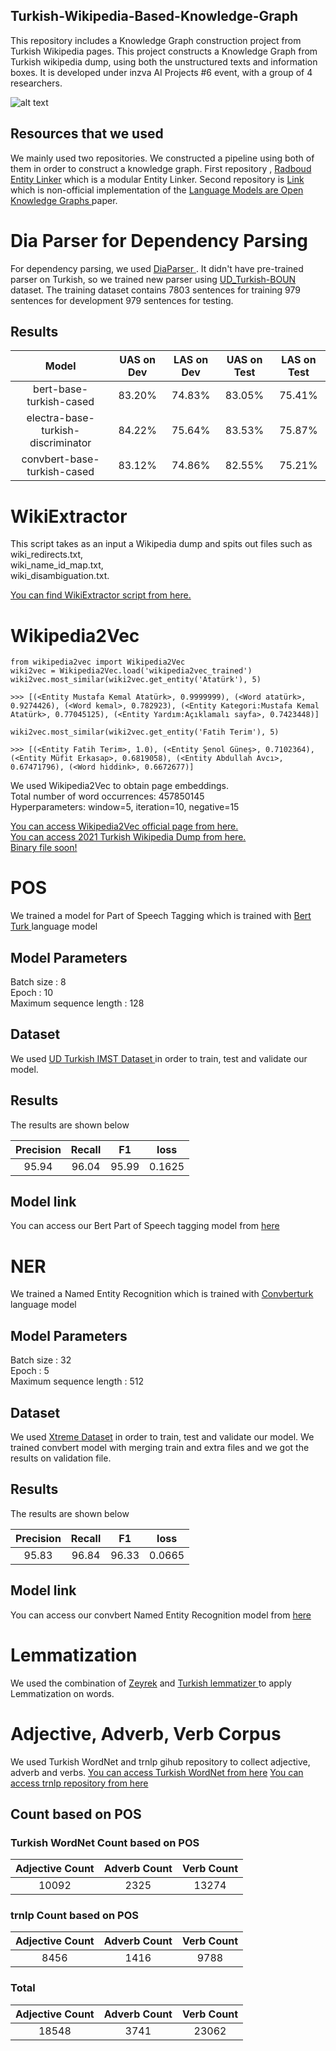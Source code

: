 ## Turkish-Wikipedia-Based-Knowledge-Graph
This repository includes a Knowledge Graph construction project from Turkish Wikipedia pages. This project constructs a Knowledge Graph from Turkish wikipedia dump, using both the unstructured texts and information boxes. It is developed under inzva AI Projects #6 event, with a group of 4 researchers. 

![alt text](https://github.com/okanvk/Turkish-Wikipedia-Based-Knowledge-Graph/blob/main/img/ai6.jpeg?raw=true)

## Resources that we used
We mainly used two repositories. We constructed a pipeline using both of them in order to construct a knowledge graph. First repository , <a href="https://github.com/informagi/REL"> Radboud Entity Linker</a> which is a modular Entity Linker. 
Second repository is  <a href="https://github.com/theblackcat102/language-models-are-knowledge-graphs-pytorch"> Link </a> which is non-official implementation of the <a href="https://github.com/informagi/REL"> Language Models are Open Knowledge Graphs </a> paper.

# Dia Parser for Dependency Parsing
For dependency parsing, we used  <a href="https://github.com/Unipisa/diaparser"> DiaParser </a>. It didn't have pre-trained parser on Turkish, so we trained new parser using <a href="https://github.com/boun-tabi/UD_Turkish-BOUN"> UD_Turkish-BOUN </a> dataset.
The training dataset contains 7803 sentences for training 979 sentences for development 979 sentences for testing.
## Results

|               Model                 |  UAS on Dev    |  LAS on Dev  | UAS on Test | LAS on Test | 
|:-----------------------------------:|:--------------:|:----------:|:-----------:|:-------------:|
| bert-base-turkish-cased             |      83.20%    |   74.83%   |   83.05%    |     75.41%    |
| electra-base-turkish-discriminator  |      84.22%    |   75.64%   |   83.53%    |     75.87%    |
| convbert-base-turkish-cased         |      83.12%    |   74.86%   |   82.55%    |     75.21%    |


# WikiExtractor
This script takes as an input a Wikipedia dump and spits out files such as \
wiki_redirects.txt, \
wiki_name_id_map.txt, \
wiki_disambiguation.txt. 

<a href="https://github.com/informagi/REL/blob/master/scripts/WikiExtractor.py">You can find WikiExtractor script from here.</a>

# Wikipedia2Vec

```
from wikipedia2vec import Wikipedia2Vec
wiki2vec = Wikipedia2Vec.load('wikipedia2vec_trained')
wiki2vec.most_similar(wiki2vec.get_entity('Atatürk'), 5)

>>> [(<Entity Mustafa Kemal Atatürk>, 0.9999999), (<Word atatürk>, 0.9274426), (<Word kemal>, 0.782923), (<Entity Kategori:Mustafa Kemal Atatürk>, 0.77045125), (<Entity Yardım:Açıklamalı sayfa>, 0.7423448)]

```

```
wiki2vec.most_similar(wiki2vec.get_entity('Fatih Terim'), 5)

>>> [(<Entity Fatih Terim>, 1.0), (<Entity Şenol Güneş>, 0.7102364), (<Entity Müfit Erkasap>, 0.6819058), (<Entity Abdullah Avcı>, 0.67471796), (<Word hiddink>, 0.6672677)]

```
We used Wikipedia2Vec to obtain page embeddings. \
Total number of word occurrences: 457850145 \
Hyperparameters: window=5, iteration=10, negative=15 

<a href="https://wikipedia2vec.github.io/wikipedia2vec/pretrained/">You can access Wikipedia2Vec official page from here.</a> \
<a href="https://dumps.wikimedia.org/trwiki/20210220/">You can access 2021 Turkish Wikipedia Dump from here.</a> \
<a href="/">Binary file soon!</a> 

# POS
We trained a model for Part of Speech Tagging which is trained with <a href="https://huggingface.co/dbmdz/bert-base-turkish-128k-cased"> Bert Turk </a> language model

## Model Parameters
Batch size : 8 \
Epoch : 10 \
Maximum sequence length : 128

## Dataset
We used <a href="https://github.com/UniversalDependencies/UD_Turkish-IMST"> UD Turkish IMST Dataset </a> in order to train, test and validate our model.

## Results
The results are shown below

|  Precision |  Recall  | F1 | loss |
|:-----------------:|:--------------:|:----------:|:----------:|
|     95.94         |      96.04      |    95.99   |   0.1625


## Model link
You can access our Bert Part of Speech tagging model from <a href="https://huggingface.co/mustafabaris/tr_kg_pos_conllu_bert"> here </a>

# NER
We trained a Named Entity Recognition which is trained with <a href="https://huggingface.co/dbmdz/convbert-base-turkish-cased"> Convberturk </a> language model

## Model Parameters
Batch size : 32 \
Epoch : 5 \
Maximum sequence length : 512

## Dataset
We used <a href="https://arxiv.org/abs/2003.11080"> Xtreme Dataset</a> in order to train, test and validate our model.
We trained convbert model with merging train and extra files and we got the results on validation file. 

## Results
The results are shown below

|  Precision |  Recall  | F1 | loss |
|:-----------------:|:--------------:|:----------:|:----------:|
|     95.83         |      96.84      |    96.33   |   0.0665


## Model link
You can access our convbert Named Entity Recognition model from <a href="https://huggingface.co/Alaeddin/convbert-base-turkish-ner-cased"> here </a>

# Lemmatization
We used the combination of <a href="https://github.com/obulat/zeyrek/">Zeyrek</a>  and <a href="https://github.com/akoksal/Turkish-Lemmatizer">Turkish lemmatizer </a> to apply Lemmatization on words.


# Adjective, Adverb, Verb Corpus
We used Turkish WordNet and trnlp gihub repository to collect adjective, adverb and verbs.
<a href="https://github.com/StarlangSoftware/TurkishWordNet">You can access Turkish WordNet from here</a>
<a href="https://github.com/StarlangSoftware/TurkishWordNet">You can access trnlp repository from here</a>


## Count based on POS

### Turkish WordNet Count based on POS

|  Adjective Count  |  Adverb Count  | Verb Count | 
|:-----------------:|:--------------:|:----------:|
|     10092         |      2325      |    13274   |   

### trnlp Count based on POS

|  Adjective Count  |  Adverb Count  | Verb Count | 
|:-----------------:|:--------------:|:----------:|
|     8456          |      1416      |    9788    |   


### Total 

|  Adjective Count  |  Adverb Count  | Verb Count | 
|:-----------------:|:--------------:|:----------:|
|     18548         |      3741      |    23062   |   
